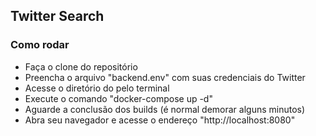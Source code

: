 ## Twitter Search

### Como rodar

 - Faça o clone do repositório
 - Preencha o arquivo "backend.env" com suas credenciais do Twitter
 - Acesse o diretório do pelo terminal
 - Execute o comando "docker-compose up -d"
 - Aguarde a conclusão dos builds (é normal demorar alguns minutos)
 - Abra seu navegador e acesse o endereço "http://localhost:8080"
